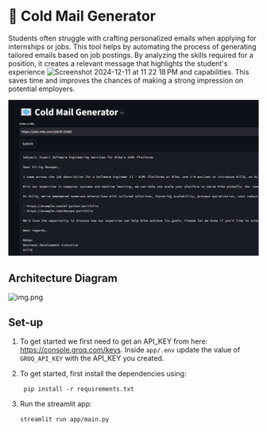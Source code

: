 # 📧 Cold Mail Generator
Students often struggle with crafting personalized emails when applying for internships or jobs. This tool helps by automating the process of generating tailored emails based on job postings. By analyzing the skills required for a position, it creates a relevant message that highlights the student's experience <img width="1410" alt="Screenshot 2024-12-11 at 11 22 18 PM" src="https://github.com/user-attachments/assets/5aa9aca1-615a-4d34-b33c-ea9c228a327b" />
and capabilities. This saves time and improves the chances of making a strong impression on potential employers.

![img.png](imgs/img.png)

## Architecture Diagram
![img.png](![image]()
)

## Set-up
1. To get started we first need to get an API_KEY from here: https://console.groq.com/keys. Inside `app/.env` update the value of `GROQ_API_KEY` with the API_KEY you created. 


2. To get started, first install the dependencies using:
    ```commandline
     pip install -r requirements.txt
    ```
   
3. Run the streamlit app:
   ```commandline
   streamlit run app/main.py
   ```
   



